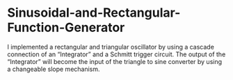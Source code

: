 # Sinusoidal-and-Rectangular-Function-Generator
I implemented a rectangular and triangular oscillator by using a cascade connection of an “Integrator” and a Schmitt trigger circuit. The output of the “Integrator” will become the input of the triangle to sine converter by using a changeable slope mechanism.
